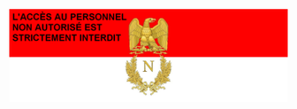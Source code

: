 <img src="https://raw.githubusercontent.com/SCP-Listenbourg/SCP-Listenbourg/main/scp_listenbourg_bandeau.png">
